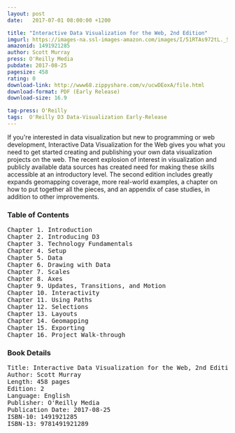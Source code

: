 ```yaml
---
layout: post
date:   2017-07-01 08:00:00 +1200

title: "Interactive Data Visualization for the Web, 2nd Edition"
imgurl: https://images-na.ssl-images-amazon.com/images/I/51RTAs972tL._SL200_.jpg
amazonid: 1491921285
author: Scott Murray
press: O'Reilly Media
pubdate: 2017-08-25
pagesize: 458
rating: 0
download-link: http://www68.zippyshare.com/v/ucwDEoxA/file.html
download-format: PDF (Early Release)
download-size: 16.9

tag-press: O'Reilly
tags:  O'Reilly D3 Data-Visualization Early-Release
---
```


If you're interested in data visualization but new to programming or web development, Interactive Data Visualization for the Web gives you what you need to get started creating and publishing your own data visualization projects on the web. The recent explosion of interest in visualization and publicly available data sources has created need for making these skills accessible at an introductory level. The second edition includes greatly expands geomapping coverage, more real-world examples, a chapter on how to put together all the pieces, and an appendix of case studies, in addition to other improvements.


### Table of Contents
<pre>
Chapter 1. Introduction
Chapter 2. Introducing D3
Chapter 3. Technology Fundamentals
Chapter 4. Setup
Chapter 5. Data
Chapter 6. Drawing with Data
Chapter 7. Scales
Chapter 8. Axes
Chapter 9. Updates, Transitions, and Motion
Chapter 10. Interactivity
Chapter 11. Using Paths
Chapter 12. Selections
Chapter 13. Layouts
Chapter 14. Geomapping
Chapter 15. Exporting
Chapter 16. Project Walk-through
</pre>

### Book Details
<pre>
Title: Interactive Data Visualization for the Web, 2nd Edition
Author: Scott Murray
Length: 458 pages
Edition: 2
Language: English
Publisher: O'Reilly Media
Publication Date: 2017-08-25
ISBN-10: 1491921285
ISBN-13: 9781491921289
</pre>
